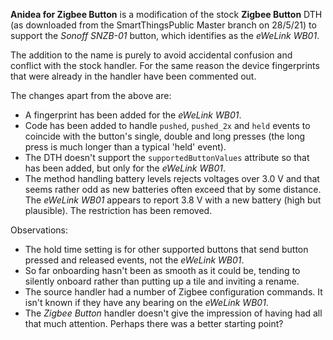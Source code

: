 **Anidea for Zigbee Button** is a modification of the stock **Zigbee Button** DTH (as downloaded from the SmartThingsPublic Master branch on 28/5/21) 
to support the *Sonoff SNZB-01* button, which identifies as the *eWeLink WB01*.

The addition to the name is purely to avoid accidental confusion and conflict with the stock handler. For the same reason the device fingerprints that were already in the handler
have been commented out.

The changes apart from the above are:

* A fingerprint has been added for the *eWeLink WB01*.
* Code has been added to handle `pushed`, `pushed_2x` and `held` events to coincide with the button's single, double and long presses (the long press is much longer than a typical 'held' event).
* The DTH doesn't support the `supportedButtonValues` attribute so that has been added, but only for the *eWeLink WB01*.
* The method handling battery levels rejects voltages over 3.0 V and that seems rather odd as new batteries often exceed that by some distance. The *eWeLink WB01* appears to report 3.8 V with a new battery (high but plausible). The restriction has been removed.

Observations:

* The hold time setting is for other supported buttons that send button pressed and released events, not the *eWeLink WB01*.
* So far onboarding hasn't been as smooth as it could be, tending to silently onboard rather than putting up a tile and inviting a rename. 
* The source handler had a number of Zigbee configuration commands. It isn't known if they have any bearing on the *eWeLink WB01*.
* The *Zigbee Button* handler doesn't give the impression of having had all that much attention. Perhaps there was a better starting point?

